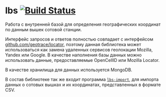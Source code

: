 # lbs [![Build Status](https://travis-ci.org/geotrace/lbs.svg?branch=master)](https://travis-ci.org/geotrace/lbs)

Работа с внутренней базой для определения географических координат по данным вышек сотовой станции.

Интерфейс запросов и ответов полностью совпадает с интерфейсом [github.com/geotrace/locator](https://github.com/geotrace/locator/), поэтому данная библиотека может использоваться как замена удаленных сервисов геолокации Mozilla, Yandex или Google. В качестве наполнения базы данных можно использовать данные, предоставляемые OpenCellID или Mozilla Locator.

В качестве хранилища для данных используется MongoDB.

В состав библиотеке так же входит программа [`lbs-import`](https://github.com/geotrace/lbs/tree/master/lbs-import), для импорта данных о сотовых вышках и их координатах, представленных в формате CSV.